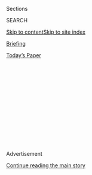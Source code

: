 <div id="app">

<div>

<div>

<div>

<div class="NYTAppHideMasthead css-1q2w90k e1suatyy0">

<div class="section css-ui9rw0 e1suatyy2">

<div class="css-eph4ug er09x8g0">

<div class="css-6n7j50">

</div>

<span class="css-1dv1kvn">Sections</span>

<div class="css-10488qs">

<span class="css-1dv1kvn">SEARCH</span>

</div>

[Skip to content](#site-content)[Skip to site
index](#site-index)

</div>

<div id="masthead-section-label" class="css-1wr3we4 eaxe0e00">

[Briefing](https://www.nytimes3xbfgragh.onion/interactive/2018/briefing/global-morning-briefing-newsletter-signup.html)

</div>

<div class="css-10698na e1huz5gh0">

</div>

</div>

<div id="masthead-bar-one" class="section hasLinks css-15hmgas e1csuq9d3">

<div class="css-uqyvli e1csuq9d0">

</div>

<div class="css-1uqjmks e1csuq9d1">

</div>

<div class="css-9e9ivx">

[](https://myaccount.nytimes3xbfgragh.onion/auth/login?response_type=cookie&client_id=vi)

</div>

<div class="css-1bvtpon e1csuq9d2">

[Today’s
Paper](https://www.nytimes3xbfgragh.onion/section/todayspaper)

</div>

</div>

</div>

</div>

<div data-aria-hidden="false">

<div id="site-content" data-role="main">

<div>

<div class="css-1aor85t" style="opacity:0.000000001;z-index:-1;visibility:hidden">

<div class="css-1hqnpie">

<div class="css-epjblv">

<span class="css-17xtcya">[Briefing](/interactive/2018/briefing/global-morning-briefing-newsletter-signup.html)</span><span class="css-x15j1o">|</span><span class="css-fwqvlz">11
of Our Best Weekend
Reads</span>

</div>

<div class="css-k008qs">

<div class="css-1iwv8en">

<span class="css-18z7m18"></span>

<div>

</div>

</div>

<span class="css-1n6z4y">https://nyti.ms/3jBAsHn</span>

<div class="css-1705lsu">

<div class="css-4xjgmj">

<div class="css-4skfbu" data-role="toolbar" data-aria-label="Social Media Share buttons, Save button, and Comments Panel with current comment count" data-testid="share-tools">

  - 
  - 
  - 
  - 
    
    <div class="css-6n7j50">
    
    </div>

  - 

</div>

</div>

</div>

</div>

</div>

</div>

<div id="NYT_TOP_BANNER_REGION" class="css-13pd83m">

</div>

<div id="top-wrapper" class="css-1sy8kpn">

<div id="top-slug" class="css-l9onyx">

Advertisement

</div>

[Continue reading the main
story](#after-top)

<div class="ad top-wrapper" style="text-align:center;height:100%;display:block;min-height:250px">

<div id="top" class="place-ad" data-position="top" data-size-key="top">

</div>

</div>

<div id="after-top">

</div>

</div>

<div>

<div id="sponsor-wrapper" class="css-1hyfx7x">

<div id="sponsor-slug" class="css-19vbshk">

Supported by

</div>

[Continue reading the main
story](#after-sponsor)

<div id="sponsor" class="ad sponsor-wrapper" style="text-align:center;height:100%;display:block">

</div>

<div id="after-sponsor">

</div>

</div>

<div class="css-186x18t">

</div>

<div class="css-1vkm6nb ehdk2mb0">

# 11 of Our Best Weekend Reads

</div>

Farewell, John Lewis. Bake sales with global reach. Panama hats. 30
years of the A.D.A. And more.

<div class="css-18e8msd">

<div class="css-vp77d3 epjyd6m0">

<div class="css-1baulvz">

By [<span class="css-1baulvz last-byline" itemprop="name">Anna
Schaverien</span>](https://www.nytimes3xbfgragh.onion/by/anna-schaverien)

</div>

</div>

  - July 24,
    2020

  - 
    
    <div class="css-4xjgmj">
    
    <div class="css-d8bdto" data-role="toolbar" data-aria-label="Social Media Share buttons, Save button, and Comments Panel with current comment count" data-testid="share-tools">
    
      - 
      - 
      - 
      - 
        
        <div class="css-6n7j50">
        
        </div>
    
      - 
    
    </div>
    
    </div>

</div>

</div>

<div class="section meteredContent css-1r7ky0e" name="articleBody" itemprop="articleBody">

<div class="css-1fanzo5 StoryBodyCompanionColumn">

<div class="css-53u6y8">

Welcome to the weekend, and well done for making it through another week
of this strange summer. I hope you get a chance to savor the small joys
of the season and this new, slower pace of life — whether that’s [baking
something sweet with summer
fruit](https://cooking.nytimes3xbfgragh.onion/68861692-nyt-cooking/11666084-14-stunning-summer-fruit-desserts)
or just [sitting out in your
backyard](https://www.nytimes3xbfgragh.onion/interactive/2020/07/22/smarter-living/wirecutter/5-cheapish-things-to-spruce-up-your-backyard.html).
Whatever you are doing, make some time for some fantastic
journalism.

*\_\_\_\_\_*

</div>

</div>

<div class="css-79elbk" data-testid="photoviewer-wrapper">

<div class="css-z3e15g" data-testid="photoviewer-wrapper-hidden">

</div>

<div class="css-1a48zt4 ehw59r15" data-testid="photoviewer-children">

![<span class="css-cnj6d5 e1z0qqy90" itemprop="copyrightHolder"><span class="css-1ly73wi e1tej78p0">Credit...</span><span>Meridith
Kohut for The New York
Times</span></span>](https://static01.graylady3jvrrxbe.onion/images/2020/07/26/magazine/24weekendreads-migration/26mag-Migratiion-Images-articleLarge.jpg?quality=75&auto=webp&disable=upscale)

</div>

</div>

<div class="css-1fanzo5 StoryBodyCompanionColumn">

<div class="css-53u6y8">

## [The great climate migration has begun](https://www.nytimes3xbfgragh.onion/interactive/2020/07/23/magazine/climate-migration.html)

New research suggests [climate change will cause humans to move in
unprecedented
numbers](https://www.nytimes3xbfgragh.onion/interactive/2020/07/23/magazine/climate-migration.html).
The New York Times Magazine partnered with ProPublica and data
scientists to understand
how.

</div>

</div>

<div class="css-1fanzo5 StoryBodyCompanionColumn">

<div class="css-53u6y8">

*\_\_\_\_\_*

</div>

</div>

<div class="css-79elbk" data-testid="photoviewer-wrapper">

<div class="css-z3e15g" data-testid="photoviewer-wrapper-hidden">

</div>

<div class="css-1a48zt4 ehw59r15" data-testid="photoviewer-children">

<div class="css-1xdhyk6 erfvjey0">

<span class="css-1ly73wi e1tej78p0">Image</span>

<div class="css-zjzyr8">

<div data-testid="lazyimage-container" style="height:257.77777777777777px">

</div>

</div>

</div>

<span class="css-cnj6d5 e1z0qqy90" itemprop="copyrightHolder"><span class="css-1ly73wi e1tej78p0">Credit...</span><span>Sam
Falk/The New York
Times</span></span>

</div>

</div>

<div class="css-1fanzo5 StoryBodyCompanionColumn">

<div class="css-53u6y8">

## [John Lewis, towering figure of civil rights era, dies at 80](https://www.nytimes3xbfgragh.onion/2020/07/17/us/john-lewis-dead.html)

Representative John Lewis, [who died last
Friday](https://www.nytimes3xbfgragh.onion/2020/07/17/us/john-lewis-dead.html),
was an apostle of nonviolence who was bloodied at Selma and across the
Jim Crow South in the historic struggle for racial equality. Pictured
above in 1967, he was later called the conscience of the Congress.

As the news emerged that Mr. Lewis had died, [bipartisan praise poured
in](https://www.nytimes3xbfgragh.onion/2020/07/18/us/politics/john-lewis-dies-reaction.html)
for the civil rights icon from the nation’s political elite. His [death
was also mourned by many in
Atlanta](https://www.nytimes3xbfgragh.onion/2020/07/18/us/John-Lewis-Atlanta.html),
where he connected the lions of the civil rights movement to a new
generation of activists in the city.

\[Also read: “[John Lewis Risked His Life for
Justice](https://www.nytimes3xbfgragh.onion/2020/07/17/opinion/john-lewis.html),”
“[When John Lewis Cosplayed at Comic-Con as His Younger
Self](https://www.nytimes3xbfgragh.onion/2020/07/21/us/politics/john-lewis-comic-con.html)”
and listen to “[The Life and Legacy of John
Lewis.](https://www.nytimes3xbfgragh.onion/2020/07/20/podcasts/the-daily/john-lewis.html)”\]

*\_\_\_\_\_*

</div>

</div>

<div class="css-79elbk" data-testid="photoviewer-wrapper">

<div class="css-z3e15g" data-testid="photoviewer-wrapper-hidden">

</div>

<div class="css-1a48zt4 ehw59r15" data-testid="photoviewer-children">

<div class="css-1xdhyk6 erfvjey0">

<span class="css-1ly73wi e1tej78p0">Image</span>

<div class="css-zjzyr8">

<div data-testid="lazyimage-container" style="height:440.1555555555555px">

</div>

</div>

</div>

<span class="css-cnj6d5 e1z0qqy90" itemprop="copyrightHolder"><span class="css-1ly73wi e1tej78p0">Credit...</span><span>Tim
Griffith</span></span>

</div>

</div>

<div class="css-1fanzo5 StoryBodyCompanionColumn">

<div class="css-53u6y8">

## [Building accessibility into America, literally](https://www.nytimes3xbfgragh.onion/2020/07/20/arts/disabilities-architecture-design.html)

Thirty years on, the Americans With Disabilities Act has reshaped the
way [designers and the public have come to think about equity, civil
rights and American
architecture](https://www.nytimes3xbfgragh.onion/2020/07/20/arts/disabilities-architecture-design.html).
But it’s only a start.

</div>

</div>

<div class="css-1fanzo5 StoryBodyCompanionColumn">

<div class="css-53u6y8">

\[Also read: “[Beyond the Law’s Promise: 30 Years Since the Passage of
the Americans With Disabilities
Act](https://www.nytimes3xbfgragh.onion/interactive/2020/us/disability-ADA-30-anniversary.html)”
and “[‘Nothing About Us Without Us’: 16 Moments in the Fight for
Disability
Rights](https://www.nytimes3xbfgragh.onion/2020/07/22/us/ada-disabilities-act-history.html).”\]

*\_\_\_\_\_*

</div>

</div>

<div class="css-79elbk" data-testid="photoviewer-wrapper">

<div class="css-z3e15g" data-testid="photoviewer-wrapper-hidden">

</div>

<div class="css-1a48zt4 ehw59r15" data-testid="photoviewer-children">

<div class="css-1xdhyk6 erfvjey0">

<span class="css-1ly73wi e1tej78p0">Image</span>

<div class="css-zjzyr8">

<div data-testid="lazyimage-container" style="height:257.77777777777777px">

</div>

</div>

</div>

<span class="css-cnj6d5 e1z0qqy90" itemprop="copyrightHolder"><span class="css-1ly73wi e1tej78p0">Credit...</span><span>Andrew
Testa for The New York
Times</span></span>

</div>

</div>

<div class="css-1fanzo5 StoryBodyCompanionColumn">

<div class="css-53u6y8">

## [Europe said it was pandemic-ready. Pride was its downfall.](https://www.nytimes3xbfgragh.onion/2020/07/20/world/europe/coronavirus-mistakes-france-uk-italy.html)

The [coronavirus exposed European countries’ misplaced
confidence](https://www.nytimes3xbfgragh.onion/2020/07/20/world/europe/coronavirus-mistakes-france-uk-italy.html)
in faulty models, bureaucratic busywork and their own
wealth.

*\_\_\_\_\_*

</div>

</div>

<div class="css-79elbk" data-testid="photoviewer-wrapper">

<div class="css-z3e15g" data-testid="photoviewer-wrapper-hidden">

</div>

<div class="css-1a48zt4 ehw59r15" data-testid="photoviewer-children">

<div class="css-1xdhyk6 erfvjey0">

<span class="css-1ly73wi e1tej78p0">Image</span>

<div class="css-zjzyr8">

<div data-testid="lazyimage-container" style="height:257.77777777777777px">

</div>

</div>

</div>

<span class="css-cnj6d5 e1z0qqy90" itemprop="copyrightHolder"><span class="css-1ly73wi e1tej78p0">Credit...</span><span>Kiana
Hayeri for The New York
Times</span></span>

</div>

</div>

<div class="css-1fanzo5 StoryBodyCompanionColumn">

<div class="css-53u6y8">

## [For women in Afghan security forces, a daily battle](https://www.nytimes3xbfgragh.onion/2020/07/20/world/asia/afghanistan-women-police.html)

A new generation of women is moving to take up leadership roles in
Afghanistan. The price is a daily barrage of abuse, and [the fear that
not much has
changed](https://www.nytimes3xbfgragh.onion/2020/07/20/world/asia/afghanistan-women-police.html).

*\_\_\_\_\_*

</div>

</div>

<div class="css-79elbk" data-testid="photoviewer-wrapper">

<div class="css-z3e15g" data-testid="photoviewer-wrapper-hidden">

</div>

<div class="css-1a48zt4 ehw59r15" data-testid="photoviewer-children">

<div class="css-1xdhyk6 erfvjey0">

<span class="css-1ly73wi e1tej78p0">Image</span>

<div class="css-zjzyr8">

<div data-testid="lazyimage-container" style="height:257.77777777777777px">

</div>

</div>

</div>

<span class="css-cnj6d5 e1z0qqy90" itemprop="copyrightHolder"><span class="css-1ly73wi e1tej78p0">Credit...</span><span>Amr
Alfiky/The New York
Times</span></span>

</div>

</div>

<div class="css-1fanzo5 StoryBodyCompanionColumn">

<div class="css-53u6y8">

## [How this N.Y. island went from tourist hot spot to emergency garden](https://www.nytimes3xbfgragh.onion/2020/07/23/nyregion/governors-island-nyc-urban-farm.html)

Governors Island had a charming teaching farm that was a field-trip
destination. Now it’s [producing hundreds of pounds of fresh
produce](https://www.nytimes3xbfgragh.onion/2020/07/23/nyregion/governors-island-nyc-urban-farm.html)
every
week.

</div>

</div>

<div class="css-1fanzo5 StoryBodyCompanionColumn">

<div class="css-53u6y8">

*\_\_\_\_\_*

</div>

</div>

<div class="css-79elbk" data-testid="photoviewer-wrapper">

<div class="css-z3e15g" data-testid="photoviewer-wrapper-hidden">

</div>

<div class="css-1a48zt4 ehw59r15" data-testid="photoviewer-children">

<div class="css-1xdhyk6 erfvjey0">

<span class="css-1ly73wi e1tej78p0">Image</span>

<div class="css-zjzyr8">

<div data-testid="lazyimage-container" style="height:257.77777777777777px">

</div>

</div>

</div>

<span class="css-cnj6d5 e1z0qqy90" itemprop="copyrightHolder"><span class="css-1ly73wi e1tej78p0">Credit...</span><span>Roff
Smith</span></span>

</div>

</div>

<div class="css-1fanzo5 StoryBodyCompanionColumn">

<div class="css-53u6y8">

## [A glimpse inside the workshops of the world’s finest Panama hat makers](https://www.nytimes3xbfgragh.onion/2020/07/20/travel/panama-hats-ecuador.html)

Creamy as silk and costlier than gold, a Montecristi superfino Panama
hat is [as much a work of art as it is of
fashion](https://www.nytimes3xbfgragh.onion/2020/07/20/travel/panama-hats-ecuador.html).

*\_\_\_\_\_*

</div>

</div>

<div class="css-79elbk" data-testid="photoviewer-wrapper">

<div class="css-z3e15g" data-testid="photoviewer-wrapper-hidden">

</div>

<div class="css-1a48zt4 ehw59r15" data-testid="photoviewer-children">

<div class="css-1xdhyk6 erfvjey0">

<span class="css-1ly73wi e1tej78p0">Image</span>

<div class="css-zjzyr8">

<div data-testid="lazyimage-container" style="height:257.77777777777777px">

</div>

</div>

</div>

<span class="css-cnj6d5 e1z0qqy90" itemprop="copyrightHolder"><span class="css-1ly73wi e1tej78p0">Credit...</span><span>Taechit
Taechamanodom/Moment, via Getty
Images</span></span>

</div>

</div>

<div class="css-1fanzo5 StoryBodyCompanionColumn">

<div class="css-53u6y8">

## [From Opinion: My relatives in Wuhan survived. My uncle in New York did not.](https://www.nytimes3xbfgragh.onion/2020/07/22/opinion/coronavirus-china-us.html)

Yi Rao, a molecular neurobiologist, writes about [why his family members
in China are struggling to accept his uncle Eric’s death from
Covid-19](https://www.nytimes3xbfgragh.onion/2020/07/22/opinion/coronavirus-china-us.html)
in New
York.

*\_\_\_\_\_*

</div>

</div>

<div class="css-79elbk" data-testid="photoviewer-wrapper">

<div class="css-z3e15g" data-testid="photoviewer-wrapper-hidden">

</div>

<div class="css-1a48zt4 ehw59r15" data-testid="photoviewer-children">

<div class="css-1xdhyk6 erfvjey0">

<span class="css-1ly73wi e1tej78p0">Image</span>

<div class="css-zjzyr8">

<div data-testid="lazyimage-container" style="height:217.82222222222222px">

</div>

</div>

</div>

<span class="css-cnj6d5 e1z0qqy90" itemprop="copyrightHolder"><span class="css-1ly73wi e1tej78p0">Credit...</span><span>incamerastock/Alamy</span></span>

</div>

</div>

<div class="css-1fanzo5 StoryBodyCompanionColumn">

<div class="css-53u6y8">

## [Large DNA study traces violent history of American slavery](https://www.nytimes3xbfgragh.onion/2020/07/23/science/23andme-african-ancestry.html)

Scientists from the consumer genetics company 23andMe have published the
[largest DNA study to date of people with African ancestry in the
Americas](https://www.nytimes3xbfgragh.onion/2020/07/23/science/23andme-african-ancestry.html).

*\_\_\_\_\_*

</div>

</div>

<div class="css-79elbk" data-testid="photoviewer-wrapper">

<div class="css-z3e15g" data-testid="photoviewer-wrapper-hidden">

</div>

<div class="css-1a48zt4 ehw59r15" data-testid="photoviewer-children">

<div class="css-1xdhyk6 erfvjey0">

<span class="css-1ly73wi e1tej78p0">Image</span>

<div class="css-zjzyr8">

<div data-testid="lazyimage-container" style="height:290px">

</div>

</div>

</div>

<span class="css-cnj6d5 e1z0qqy90" itemprop="copyrightHolder"><span class="css-1ly73wi e1tej78p0">Credit...</span><span>Rozette
Rago for The New York
Times</span></span>

</div>

</div>

<div class="css-1fanzo5 StoryBodyCompanionColumn">

<div class="css-53u6y8">

## [When the bake sale goes global, millions are raised to fight injustice](https://www.nytimes3xbfgragh.onion/2020/07/21/dining/bake-sale-activism-racism.html)

Online sales have become blockbuster events as long-sidelined [pastry
chefs lead a charge toward
activism](https://www.nytimes3xbfgragh.onion/2020/07/21/dining/bake-sale-activism-racism.html).

*\_\_\_\_\_*

</div>

</div>

![<span class="css-16f3y1r e13ogyst0">This was going to be a historic
year for the sport of surfing. We spoke with the world’s top surfers to
go behind the scenes as the sport prepares to make its Olympic debut …
next
year.</span><span class="css-cch8ym"><span class="css-1dv1kvn">Credit</span><span class="css-cnj6d5 e1z0qqy90" itemprop="copyrightHolder"><span class="css-1ly73wi e1tej78p0">Credit...</span><span>World
Surf
League</span></span></span>](https://static01.graylady3jvrrxbe.onion/images/2020/07/26/sports/olympics/26video/SiteThumb_1-videoSixteenByNineJumbo1600.jpg)

<div class="css-1fanzo5 StoryBodyCompanionColumn">

<div class="css-53u6y8">

## [Surfing was set to debut at the Summer Olympics. 2020 had other plans.](https://www.nytimes3xbfgragh.onion/video/sports/olympics/100000007219144/summer-olympics.html)

This was going to be a historic year for the sport of surfing. We spoke
with the [world’s top surfers to go behind the
scenes](https://www.nytimes3xbfgragh.onion/video/sports/olympics/100000007219144/summer-olympics.html)
as the sport prepares to make its Olympic debut … next year.

*\_\_\_\_\_*

*For more great reads, follow me,*
[*@annaschav*](https://twitter.com/annaschav)*, on Twitter.*

</div>

</div>

</div>

<div>

</div>

<div>

</div>

<div>

</div>

<div>

<div id="bottom-wrapper" class="css-1ede5it">

<div id="bottom-slug" class="css-l9onyx">

Advertisement

</div>

[Continue reading the main
story](#after-bottom)

<div id="bottom" class="ad bottom-wrapper" style="text-align:center;height:100%;display:block;min-height:90px">

</div>

<div id="after-bottom">

</div>

</div>

</div>

</div>

</div>

## Site Index

<div>

</div>

## Site Information Navigation

  - [© <span>2020</span> <span>The New York Times
    Company</span>](https://help.nytimes3xbfgragh.onion/hc/en-us/articles/115014792127-Copyright-notice)

<!-- end list -->

  - [NYTCo](https://www.nytco.com/)
  - [Contact
    Us](https://help.nytimes3xbfgragh.onion/hc/en-us/articles/115015385887-Contact-Us)
  - [Work with us](https://www.nytco.com/careers/)
  - [Advertise](https://nytmediakit.com/)
  - [T Brand Studio](http://www.tbrandstudio.com/)
  - [Your Ad
    Choices](https://www.nytimes3xbfgragh.onion/privacy/cookie-policy#how-do-i-manage-trackers)
  - [Privacy](https://www.nytimes3xbfgragh.onion/privacy)
  - [Terms of
    Service](https://help.nytimes3xbfgragh.onion/hc/en-us/articles/115014893428-Terms-of-service)
  - [Terms of
    Sale](https://help.nytimes3xbfgragh.onion/hc/en-us/articles/115014893968-Terms-of-sale)
  - [Site
    Map](https://spiderbites.nytimes3xbfgragh.onion)
  - [Help](https://help.nytimes3xbfgragh.onion/hc/en-us)
  - [Subscriptions](https://www.nytimes3xbfgragh.onion/subscription?campaignId=37WXW)

</div>

</div>

</div>

</div>
